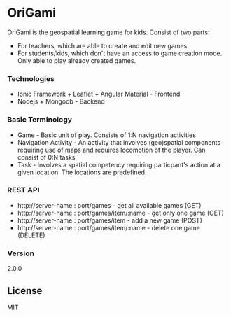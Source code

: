 # OriGami
OriGami is the geospatial learning game for kids. Consist of two parts:
* For teachers, which are able to create and edit new games
* For students/kids, which don't have an access to game creation mode. Only able to play already created games.

### Technologies
* Ionic Framework + Leaflet + Angular Material - Frontend
* Nodejs + Mongodb - Backend

### Basic Terminology
* Game -  Basic unit of play. Consists of 1:N navigation activities
* Navigation Activity - An activity that involves (geo)spatial components requiring use of maps and requires locomotion of the player. Can consist of 0:N tasks
* Task - Involves a spatial competency requiring particpant's action at a given location. The locations are predefined.

### REST API 

* http://server-name : port/games - get all available games (GET)
* http://server-name : port/games/item/:name - get only one game (GET)
* http://server-name : port/games/item - add a new game (POST)
* http://server-name : port/games/item/:name - delete one game (DELETE)

### Version
2.0.0

License
----

MIT
